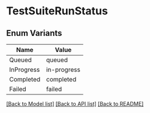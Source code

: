 # TestSuiteRunStatus

## Enum Variants

| Name | Value |
|---- | -----|
| Queued | queued |
| InProgress | in-progress |
| Completed | completed |
| Failed | failed |


[[Back to Model list]](../README.md#documentation-for-models) [[Back to API list]](../README.md#documentation-for-api-endpoints) [[Back to README]](../README.md)



